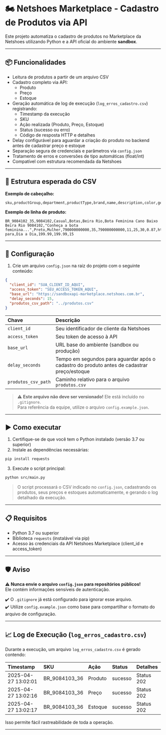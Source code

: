 # 🏍️ Netshoes Marketplace - Cadastro de Produtos via API

Este projeto automatiza o cadastro de produtos no Marketplace da Netshoes utilizando Python e a API oficial do ambiente **sandbox**.

---

## 📦 Funcionalidades

- Leitura de produtos a partir de um arquivo CSV
- Cadastro completo via API:
  - Produto
  - Preço
  - Estoque
- Geração automática de log de execução (`log_erros_cadastro.csv`) registrando:
  - Timestamp da execução
  - SKU
  - Ação realizada (Produto, Preço, Estoque)
  - Status (sucesso ou erro)
  - Código de resposta HTTP e detalhes
- Delay configurável para aguardar a criação do produto no backend antes de cadastrar preço e estoque
- Separação segura de credenciais e parâmetros via `config.json`
- Tratamento de erros e conversões de tipo automáticas (float/int)
- Compatível com estrutura recomendada da Netshoes

---

## 🐂️ Estrutura esperada do CSV

**Exemplo de cabeçalho:**

```
sku,productGroup,department,productType,brand,name,description,color,gender,manufacturerCode,size,eanIsbn,height,width,depth,weight,image1,image2,attribute_name,attribute_value,listPrice,salePrice,stockQuantity
```

**Exemplo de linha de produto:**

```
BR_9084102_35,9084102,Casual,Botas,Beira Rio,Bota Feminina Cano Baixo Beira Rio 9084102,"Conheça a bota feminina...",Preto,Mulher,790000000000,35,790000000000,11,25,30,0.87,https://link1.jpg,https://link2.jpg,Indicado para,Dia a Dia,199.99,199.99,15
```

---

## 🔧 Configuração

1. Crie um arquivo `config.json` na raiz do projeto com o seguinte conteúdo:

```json
{
  "client_id": "SUA_CLIENT_ID_AQUI",
  "access_token": "SEU_ACCESS_TOKEN_AQUI",
  "base_url": "https://sandboxapi-marketplace.netshoes.com.br",
  "delay_seconds": 15,
  "produtos_csv_path": "../produtos.csv"
}
```

| Chave              | Descrição |
|:------------------|:----------|
| `client_id`         | Seu identificador de cliente da Netshoes |
| `access_token`      | Seu token de acesso à API |
| `base_url`          | URL base do ambiente (sandbox ou produção) |
| `delay_seconds`     | Tempo em segundos para aguardar após o cadastro do produto antes de cadastrar preço/estoque |
| `produtos_csv_path` | Caminho relativo para o arquivo `produtos.csv` |

> ⚠️ **Este arquivo não deve ser versionado!** Ele está incluído no `.gitignore`.  
> Para referência da equipe, utilize o arquivo `config.example.json`.

---

## ▶️ Como executar

1. Certifique-se de que você tem o Python instalado (versão 3.7 ou superior)
2. Instale as dependências necessárias:

```bash
pip install requests
```

3. Execute o script principal:

```bash
python src/main.py
```

> O script processará o CSV indicado no `config.json`, cadastrando os produtos, seus preços e estoques automaticamente, e gerando o log detalhado da execução.

---

## 📋 Requisitos

- Python 3.7 ou superior
- Biblioteca `requests` (instalável via pip)
- Acesso às credenciais da API Netshoes Marketplace (client_id e access_token)

---

## 🛡️ Aviso

⚠️ **Nunca envie o arquivo `config.json` para repositórios públicos!**  
Ele contém informações sensíveis de autenticação.

✔️ O `.gitignore` já está configurado para ignorar esse arquivo.  
✔️ Utilize `config.example.json` como base para compartilhar o formato do arquivo de configuração.

---

## 📈 Log de Execução (`log_erros_cadastro.csv`)

Durante a execução, um arquivo `log_erros_cadastro.csv` é gerado contendo:

| Timestamp           | SKU           | Ação    | Status  | Detalhes                          |
|:-------------------|:-------------|:---------|:-------|:---------------------------------|
| 2025-04-27 13:02:01 | BR_9084103_36 | Produto  | sucesso | Status 202 |
| 2025-04-27 13:02:16 | BR_9084103_36 | Preço    | sucesso | Status 202 |
| 2025-04-27 13:02:17 | BR_9084103_36 | Estoque  | sucesso | Status 202 |

Isso permite fácil rastreabilidade de toda a operação.

---

